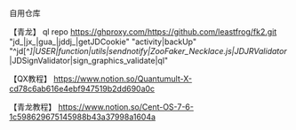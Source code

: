 

自用仓库


【青龙】
ql repo https://ghproxy.com/https://github.com/leastfrog/fk2.git "jd_|jx_|gua_|jddj_|getJDCookie" "activity|backUp" "^jd[^_]|USER|function|utils|sendnotify|ZooFaker_Necklace.js|JDJRValidator_|JDSignValidator|sign_graphics_validate|ql"

【QX教程】
https://www.notion.so/Quantumult-X-cd78c6ab616e4ebf947519b2dd690a0c

【青龙教程】
https://www.notion.so/Cent-OS-7-6-1c598629675145988b43a37998a1604a

